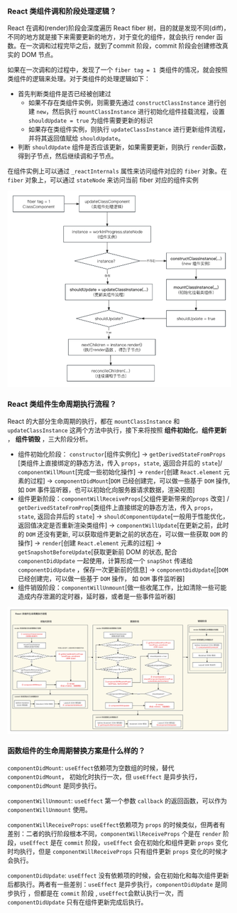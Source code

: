 ### React 类组件调和阶段处理逻辑？

React 在调和(render)阶段会深度遍历 React fiber 树，目的就是发现不同(diff)，不同的地方就是接下来需要更新的地方，对于变化的组件，就会执行 render 函数。在一次调和过程完毕之后，就到了commit 阶段，commit 阶段会创建修改真实的 DOM 节点。

如果在一次调和的过程中，发现了一个 `fiber tag = 1 `类组件的情况，就会按照类组件的逻辑来处理。对于类组件的处理逻辑如下：

* 首先判断类组件是否已经被创建过
    * 如果不存在类组件实例，则需要先通过 `constructClassInstance` 进行创建 `new`，然后执行 `mountClassInstance` 进行初始化组件挂载流程，设置 `shouldUpdate = true` 为组件需要更新的标识
    * 如果存在类组件实例，则执行 `updateClassInstance` 进行更新组件流程，并将其返回值赋给 `shouldUpdate`。
* 判断 `shouldUpdate` 组件是否应该更新，如果需要更新，则执行 `render`函数，得到子节点，然后继续调和子节点。

在组件实例上可以通过 `_reactInternals` 属性来访问组件对应的 `fiber` 对象。在 `fiber` 对象上，可以通过 `stateNode` 来访问当前 fiber 对应的组件实例

<img src="./image/update-class-component.png">

### React 类组件生命周期执行流程？

React 的大部分生命周期的执行，都在 `mountClassInstance` 和`updateClassInstance` 这两个方法中执行，接下来将按照 **组件初始化**，**组件更新** ， **组件销毁** ，三大阶段分析。

* 组件初始化阶段： `constructor`[组件实例化] -> `getDerivedStateFromProps` [类组件上直接绑定的静态方法，传入 `props`，`state`, 返回合并后的 `state`]/ `componentWillMount`[完成一些初始化操作] -> `render`[创建 `React.element` 元素的过程] -> `componentDidMount`[`DOM` 已经创建完，可以做一些基于 `DOM` 操作, 如 `DOM` 事件监听器，也可以初始化向服务器请求数据，渲染视图]
* 组件更新阶段：`componentWillReceiveProps`[父组件更新带来的`props` 改变] / `getDerivedStateFromProp`[类组件上直接绑定的静态方法，传入 `props`，`state`, 返回合并后的 `state`] -> `shouldComponentUpdate`[一般用于性能优化，返回值决定是否重新渲染类组件] -> `componentWillUpdate`[在更新之前，此时的 `DOM` 还没有更新, 可以获取组件更新之前的状态在，可以做一些获取 `DOM` 的操作] -> `render`[创建 `React.element` 元素的过程] -> `getSnapshotBeforeUpdate`[获取更新前 DOM 的状态, 配合`componentDidUpdate` 一起使用，计算形成一个 `snapShot` 传递给 `componentDidUpdate` ，保存一次更新前的信息] -> `componentDidUpdate`[[`DOM` 已经创建完，可以做一些基于 `DOM` 操作， 如 `DOM` 事件监听器]
* 组件销毁阶段：`componentWillUnmount`[做一些收尾工作，比如清除一些可能造成内存泄漏的定时器，延时器，或者是一些事件监听器]

<img src="./image/life-cycle.png">

### 函数组件的生命周期替换方案是什么样的？

`componentDidMount`: `useEffect`依赖项为空数组的时候，替代 `componentDidMount`， 初始化时执行一次，但 `useEffect` 是异步执行，`componentDidMount` 是同步执行。

`componentWillUnmount`: `useEffect` 第一个参数 `callback` 的返回函数，可以作为 `componentWillUnmount` 使用。

`componentWillReceiveProps`: `useEffect`依赖项为 `props` 的时候类似，但两者有差别：二者的执行阶段根本不同，`componentWillReceiveProps` 个是在 `render` 阶段，`useEffect` 是在 `commit` 阶段，`useEffect` 会在初始化和组件更新 `props` 变化时均执行，但是 `componentWillReceiveProps` 只有组件更新 `props` 变化的时候才会执行。

`componentDidUpdate`: `useEffect` 没有依赖项的时候，会在初始化和每次组件更新后都执行。两者有一些差别：`useEffect` 是异步执行，`componentDidUpdate` 是同步执行 ，但都是在 `commit` 阶段 , `useEffect`会默认执行一次，而 `componentDidUpdate` 只有在组件更新完成后执行。

### 